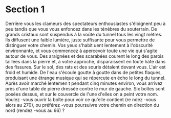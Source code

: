 # Section 1

Derrière vous les clameurs des spectateurs enthousiastes s'éloignent peu à peu tandis que
vous vous enfoncez dans les ténèbres du souterrain.
De grands cristaux sont suspendus à la voûte du tunnel tous les vingt mètres. Ils diffusent
une faible lumière, juste suffisante pour vous permettre de distinguer votre chemin. Vos
yeux s'habit uent lentement à l'obscurité environnante, et vous commencez à apercevoir
toute une vie qui s'agite autour de vous. Des araignées et des scarabées courent le long
des parois taillées dans la pierre et, à votre approche, disparaissent en toute hâte dans des
fissures. Sur le sol, des rats et des souris détalent devant vous. L'air est froid et humide.
De l'eau s'écoule goutte à goutte dans de petites flaques, produisant une étrange musique
qui se répercute en écho le long du tunnel. Après avoir marché lentemen t pendant cinq
minutes environ, vous arrivez près d'une table de pierre dressée contre le mur de gauche.
Six boîtes sont posées dessus, et sur le couvercle de l'une d'elles on a peint votre nom.
Voulez -vous ouvrir la boîte pour voir ce qu'elle contient (re ndez -vous alors au 270), ou
préférez -vous poursuivre votre chemin en direction du nord (rendez -vous au 66) ?